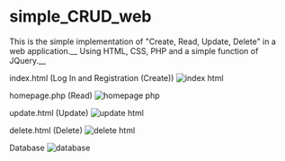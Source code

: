 # simple_CRUD_web
This is the simple implementation of "Create, Read, Update, Delete" in a web application.__
Using HTML, CSS, PHP and a simple function of JQuery.__

index.html (Log In and Registration (Create))
![index html](https://user-images.githubusercontent.com/62123569/169500936-e54f2b29-3c6a-4259-8af2-19e8e775409a.png)

homepage.php (Read)
![homepage php](https://user-images.githubusercontent.com/62123569/169501972-995b1951-1275-4703-99de-35a9bf2675e5.png)

update.html (Update)
![update html](https://user-images.githubusercontent.com/62123569/169501988-30cbc7a6-9940-4015-8402-64cd546336db.png)

delete.html (Delete)
![delete html](https://user-images.githubusercontent.com/62123569/169501992-1a499647-dd55-4e51-b854-01c902485b88.png)

Database
![database](https://user-images.githubusercontent.com/62123569/169501983-0518ce8d-71d2-4e70-b251-31ee80ac69c5.png)
